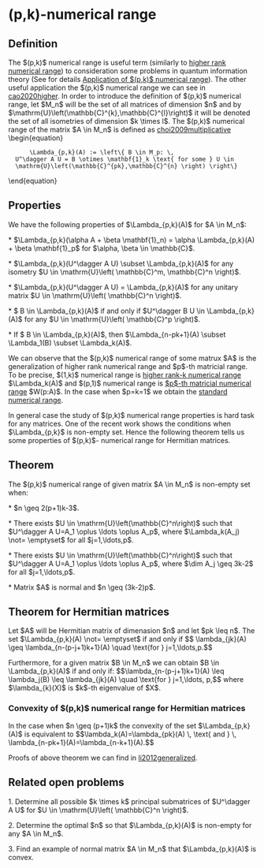 (p,k)-numerical range
=====================

Definition
----------

The \$(p,k)\$ numerical range is useful term (similarly to [higher rank
numerical
range](/numerical-range/generalizations/higher-rank-numerical-range)) to
consideration some problems in quantum information theory (See for
details [Application of \$(p,k)\$ numerical
range](/numerical-range/generalizations/application-of-higher-rank-and-p-k-numerical-range)).
The other useful application the \$(p,k)\$ numerical range we can see in
[cao2020higher](@cite). In order to introduce the definition of
\$(p,k)\$ numerical range, let \$M_n\$ will be the set of all matrices
of dimension \$n\$ and by
\$\\mathrm{U}\\left(\\mathbb{C}\^{k},\\mathbb{C}\^{l}\\right)\$ it will
be denoted the set of all isometries of dimension \$k \\times l\$. The
\$(p,k)\$ numerical range of the matrix \$A \\in M_n\$ is defined as [choi2009multiplicative](@cite) \\begin{equation}

          \Lambda_{p,k}(A) := \left\{ B \in M_p: \,  
      U^\dagger A U = B \otimes \mathbf{1}_k \text{ for some } U \in 
      \mathrm{U}\left(\mathbb{C}^{pk},\mathbb{C}^{n} \right) \right\}

\\end{equation}

Properties
----------

We have the following properties of \$\\Lambda\_{p,k}(A)\$ for \$A \\in
M_n\$:

\* \$\\Lambda\_{p,k}(\\alpha A + \\beta \\mathbf{1}\_n) = \\alpha
\\Lambda\_{p,k}(A) + \\beta \\mathbf{1}\_p\$ for \$\\alpha, \\beta \\in
\\mathbb{C}\$.

\* \$\\Lambda\_{p,k}(U\^\\dagger A U) \\subset \\Lambda\_{p,k}(A)\$ for
any isometry \$U \\in \\mathrm{U}\\left( \\mathbb{C}\^m, \\mathbb{C}\^n
\\right)\$.

\* \$\\Lambda\_{p,k}(U\^\\dagger A U) = \\Lambda\_{p,k}(A)\$ for any
unitary matrix \$U \\in \\mathrm{U}\\left( \\mathbb{C}\^n \\right)\$.

\* \$ B \\in \\Lambda\_{p,k}(A)\$ if and only if \$U\^\\dagger B U \\in
\\Lambda\_{p,k}(A)\$ for any \$U \\in \\mathrm{U}\\left( \\mathbb{C}\^p
\\right)\$.

\* If \$ B \\in \\Lambda\_{p,k}(A)\$, then \$\\Lambda\_{n-pk+1}(A)
\\subset \\Lambda_1(B) \\subset \\Lambda_k(A)\$.

We can observe that the \$(p,k)\$ numerical range of some matrux \$A\$
is the generalization of higher rank numerical range and \$p\$-th
matricial range. To be precise, \$(1,k)\$ numerical range is [higher
rank-k numerical
range](/numerical-range/generalizations/higher-rank-numerical-range)
\$\\Lambda_k(A)\$ and \$(p,1)\$ numerical range is [\$p\$-th matricial
numerical range](/numerical-range/generalizations/p-th-matricial-range)
\$W(p:A)\$. In the case when \$p=k=1\$ we obtain the [standard numerical
range](/numerical-range).

In general case the study of \$(p,k)\$ numerical range properties is
hard task for any matrices. One of the recent work shows the conditions
when \$\\Lambda\_{p,k}\$ is non-empty set. Hence the following theorem
tells us some properties of \$(p,k)\$- numerical range for Hermitian
matrices.

Theorem
-------

The \$(p,k)\$ numerical range of given matrix \$A \\in M_n\$ is
non-empty set when:

\* \$n \\geq 2(p+1)k-3\$.

\* There exists \$U \\in \\mathrm{U}\\left(\\mathbb{C}\^n\\right)\$ such
that \$U\^\\dagger A U=A_1 \\oplus \\ldots \\oplus A_p\$, where
\$\\Lambda_k(A_j) \\not= \\emptyset\$ for all \$j=1,\\ldots,p\$.

\* There exists \$U \\in \\mathrm{U}\\left(\\mathbb{C}\^n\\right)\$ such
that \$U\^\\dagger A U=A_1 \\oplus \\ldots \\oplus A_p\$, where \$\\dim
A_j \\geq 3k-2\$ for all \$j=1,\\ldots,p\$.

\* Matrix \$A\$ is normal and \$n \\geq (3k-2)p\$.

Theorem for Hermitian matrices
------------------------------

Let \$A\$ will be Hermitian matrix of dimenasion \$n\$ and let \$pk
\\leq n\$. The set \$\\Lambda\_{p,k}(A) \\not= \\emptyset\$ if and only
if \$\$ \\lambda\_{jk}(A) \\geq \\lambda\_{n-(p-j+1)k+1}(A) \\quad
\\text{for } j=1,\\ldots,p.\$\$

Furthermore, for a given matrix \$B \\in M_n\$ we can obtain \$B \\in
\\Lambda\_{p,k}(A)\$ if and only if: \$\$\\lambda\_{n-(p-j+1)k+1}(A)
\\leq \\lambda_j(B) \\leq \\lambda\_{jk}(A) \\quad \\text{for }
j=1,\\ldots, p,\$\$ where \$\\lambda\_{k}(X)\$ is \$k\$-th eigenvalue of
\$X\$.

### Convexity of \$(p,k)\$ numerical range for Hermitian matrices

In the case when \$n \\geq (p+1)k\$ the convexity of the set
\$\\Lambda\_{p,k}(A)\$ is equivalent to
\$\$\\lambda_k(A)=\\lambda\_{pk}(A) \\, \\text{ and } \\,
\\lambda\_{n-pk+1}(A)=\\lambda\_{n-k+1}(A).\$\$

Proofs of above theorem we can find in [li2012generalized](@cite).

Related open problems
---------------------

1\. Determine all possible \$k \\times k\$ principal submatrices of
\$U\^\\dagger A U\$ for \$U \\in \\mathrm{U}\\left( \\mathbb{C}\^n
\\right)\$.

2\. Determine the optimal \$n\$ so that \$\\Lambda\_{p,k}(A)\$ is
non-empty for any \$A \\in M_n\$.

3\. Find an example of normal matrix \$A \\in M_n\$ that
\$\\Lambda\_{p,k}(A)\$ is convex.
